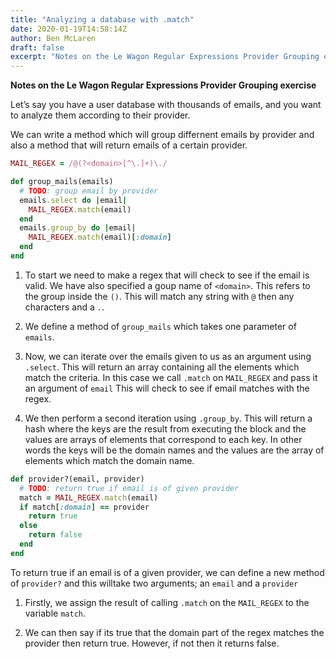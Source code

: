 ```yaml
---
title: "Analyzing a database with .match"
date: 2020-01-19T14:58:14Z
author: Ben McLaren
draft: false
excerpt: "Notes on the Le Wagon Regular Expressions Provider Grouping exercise"
---
```


**Notes on the Le Wagon Regular Expressions Provider Grouping exercise**

Let’s say you have a user database with thousands of emails, and you want to analyze them according to their provider.

We can write a method which will group differnent emails by provider and also a method that will return emails of a certain provider.

```ruby
MAIL_REGEX = /@(?<domain>[^\.]+)\./

def group_mails(emails)
  # TODO: group email by provider
  emails.select do |email|
    MAIL_REGEX.match(email)
  end
  emails.group_by do |email|
    MAIL_REGEX.match(email)[:domain]
  end
end
```
1. To start we need to make a regex that will check to see if the email is valid. We have also specified a goup name of `<domain>`. This refers to the group inside the `()`. This will match any string with `@` then any characters and a `.`.

2. We define a method of `group_mails` which takes one parameter of `emails`.

3. Now, we can iterate over the emails given to us as an argument using `.select`. This will return an array containing all the elements which match the criteria. In this case we call `.match` on `MAIL_REGEX` and pass it an argument of `email` This will check to see if email matches with the regex.

4. We then perform a second iteration using `.group_by`. This will return a hash where the keys are the result from executing the block and the values are arrays of elements that correspond to each key. In other words the keys will be the domain names and the values are the array of elements which match the domain name.

```ruby
def provider?(email, provider)
  # TODO: return true if email is of given provider
  match = MAIL_REGEX.match(email)
  if match[:domain] == provider
    return true
  else
    return false
  end
end
```
To return true if an email is of a given provider, we can define a new method of `provider?` and this willtake two arguments; an `email` and a `provider`

1. Firstly, we assign the result of calling `.match` on the `MAIL_REGEX` to the variable `match`.

2. We can then say if its true that the domain part of the regex matches the provider then return true. However, if not then it returns false.
















